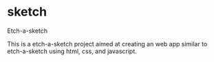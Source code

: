 # sketch

Etch-a-sketch

This is a etch-a-sketch project aimed at creating an web app similar to etch-a-sketch using html, css, and javascript.
